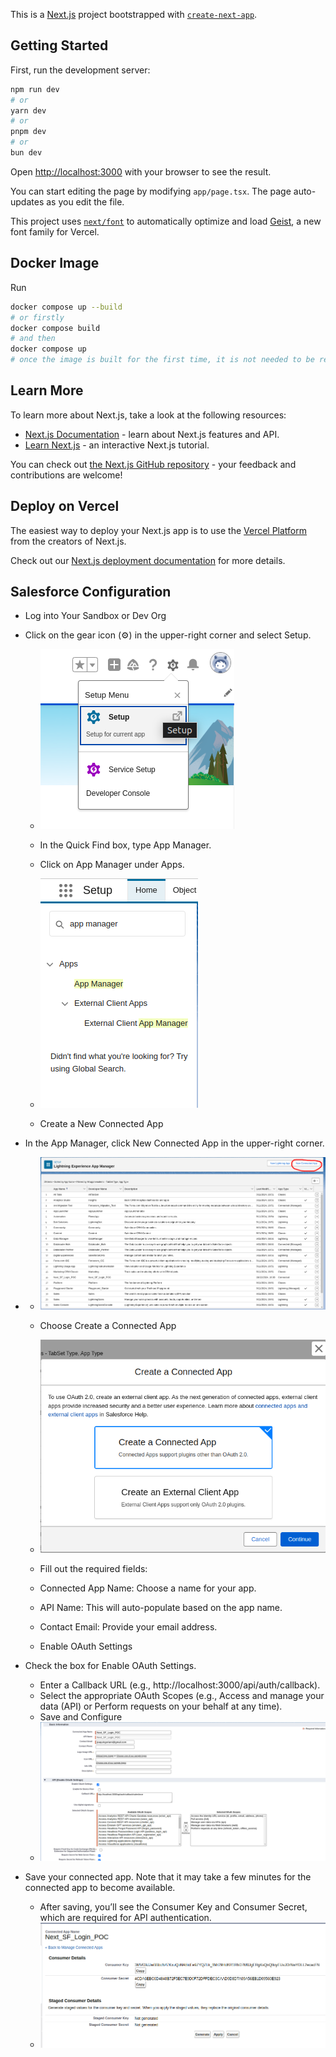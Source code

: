This is a [Next.js](https://nextjs.org) project bootstrapped with [`create-next-app`](https://nextjs.org/docs/app/api-reference/cli/create-next-app).

## Getting Started

First, run the development server:

```bash
npm run dev
# or
yarn dev
# or
pnpm dev
# or
bun dev
```

Open [http://localhost:3000](http://localhost:3000) with your browser to see the result.

You can start editing the page by modifying `app/page.tsx`. The page auto-updates as you edit the file.

This project uses [`next/font`](https://nextjs.org/docs/app/building-your-application/optimizing/fonts) to automatically optimize and load [Geist](https://vercel.com/font), a new font family for Vercel.

## Docker Image

Run

```bash
docker compose up --build
# or firstly
docker compose build
# and then
docker compose up
# once the image is built for the first time, it is not needed to be rebuilt to run it again
```

## Learn More

To learn more about Next.js, take a look at the following resources:

-   [Next.js Documentation](https://nextjs.org/docs) - learn about Next.js features and API.
-   [Learn Next.js](https://nextjs.org/learn) - an interactive Next.js tutorial.

You can check out [the Next.js GitHub repository](https://github.com/vercel/next.js) - your feedback and contributions are welcome!

## Deploy on Vercel

The easiest way to deploy your Next.js app is to use the [Vercel Platform](https://vercel.com/new?utm_medium=default-template&filter=next.js&utm_source=create-next-app&utm_campaign=create-next-app-readme) from the creators of Next.js.

Check out our [Next.js deployment documentation](https://nextjs.org/docs/app/building-your-application/deploying) for more details.

## Salesforce Configuration

-   Log into Your Sandbox or Dev Org

-   Click on the gear icon (⚙️) in the upper-right corner and select Setup.

    -   ![Set up](./public/setup.png)

    -   In the Quick Find box, type App Manager.
    -   Click on App Manager under Apps.
    -   ![App Manager](./public/app_manager.png)
    -   Create a New Connected App

-   In the App Manager, click New Connected App in the upper-right corner.
-   -   ![New Connected App](./public/new_app.png)
    -   Choose Create a Connected App
    -   ![Create a Connected App](./public/create_app.png)

    -   Fill out the required fields:
    -   Connected App Name: Choose a name for your app.
    -   API Name: This will auto-populate based on the app name.
    -   Contact Email: Provide your email address.
    -   Enable OAuth Settings

-   Check the box for Enable OAuth Settings.

    -   Enter a Callback URL (e.g., http://localhost:3000/api/auth/callback).
    -   Select the appropriate OAuth Scopes (e.g., Access and manage your data (API) or Perform requests on your behalf at any time).
    -   Save and Configure
    -   ![App settings](./public/app_settings.png)

-   Save your connected app. Note that it may take a few minutes for the connected app to become available.
    -   After saving, you’ll see the Consumer Key and Consumer Secret, which are required for API authentication.
    -   ![Keys](./public/keys.png)
